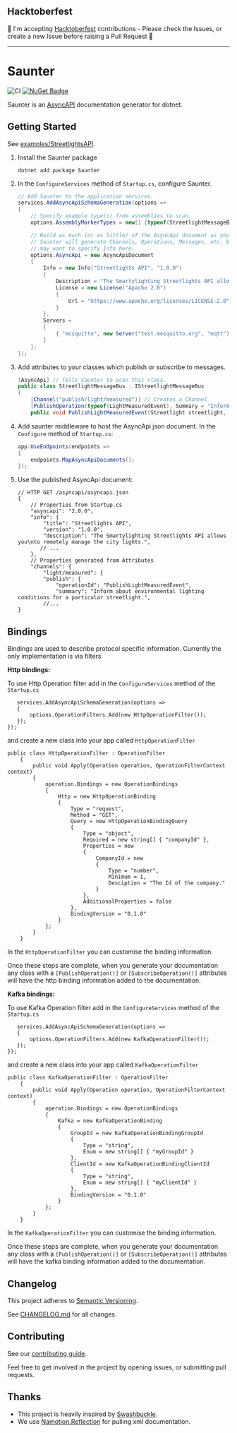 ## Hacktoberfest
🎃 I'm accepting [Hacktoberfest](https://hacktoberfest.digitalocean.com/) contributions - Please check the Issues, or create a new Issue before raising a Pull Request 🎃

---

# Saunter

![CI](https://github.com/tehmantra/saunter/workflows/CI/badge.svg)
[![NuGet Badge](https://buildstats.info/nuget/saunter?includePreReleases=true)](https://www.nuget.org/packages/Saunter/)


Saunter is an [AsyncAPI](https://github.com/asyncapi/asyncapi) documentation generator for dotnet.


## Getting Started

See [examples/StreetlightsAPI](examples/StreetlightsAPI).


1. Install the Saunter package

    ```
    dotnet add package Saunter
    ```

2. In the `ConfigureServices` method of `Startup.cs`, configure Saunter.

    ```csharp
    // Add Saunter to the application services. 
    services.AddAsyncApiSchemaGeneration(options =>
    {
        // Specify example type(s) from assemblies to scan.
        options.AssemblyMarkerTypes = new[] {typeof(StreetlightMessageBus)};

        // Build as much (or as little) of the AsyncApi document as you like.
        // Saunter will generate Channels, Operations, Messages, etc, but you
        // may want to specify Info here.
        options.AsyncApi = new AsyncApiDocument
        {
            Info = new Info("Streetlights API", "1.0.0")
            {
                Description = "The Smartylighting Streetlights API allows you\nto remotely manage the city lights.",
                License = new License("Apache 2.0")
                {
                    Url = "https://www.apache.org/licenses/LICENSE-2.0"
                }
            },
            Servers =
            {
                { "mosquitto", new Server("test.mosquitto.org", "mqtt") }
            }
        };
    });
    ```

3. Add attributes to your classes which publish or subscribe to messages.

    ```csharp
    [AsyncApi] // Tells Saunter to scan this class.
    public class StreetlightMessageBus : IStreetlightMessageBus
    {
        [Channel("publish/light/measured")] // Creates a Channel
        [PublishOperation(typeof(LightMeasuredEvent), Summary = "Inform about environmental lighting conditions for a particular streetlight.")] // A simple Publish operation.
        public void PublishLightMeasuredEvent(Streetlight streetlight, int lumens) {}
    ```

4. Add saunter middleware to host the AsyncApi json document. In the `Configure` method of `Startup.cs`:

    ```csharp
    app.UseEndpoints(endpoints =>
    {
        endpoints.MapAsyncApiDocuments();
    });
    ```

5. Use the published AsyncApi document:

    ```jsonc
    // HTTP GET /asyncapi/asyncapi.json
    {
        // Properties from Startup.cs
        "asyncapi": "2.0.0",
        "info": {
            "title": "Streetlights API",
            "version": "1.0.0",
            "description": "The Smartylighting Streetlights API allows you\nto remotely manage the city lights.",
           // ...
        },
        // Properties generated from Attributes
        "channels": {
            "light/measured": {
            "publish": {
                "operationId": "PublishLightMeasuredEvent",
                "summary": "Inform about environmental lighting conditions for a particular streetlight.",
            //...
    }
    ```

## Bindings
Bindings are used to describe protocol specific information. Currently the only implementation is via filters

**Http bindings:**
 
To use Http Operation filter add in the `ConfigureServices` method of the `Startup.cs`

 ``` 
    services.AddAsyncApiSchemaGeneration(options =>
    {
        options.OperationFilters.Add(new HttpOperationFilter());
    });
});
```

and create a new class into your app called `HttpOperationFilter` 

```
public class HttpOperationFilter : OperationFilter
    {
        public void Apply(Operation operation, OperationFilterContext context)
        {
            operation.Bindings = new OperationBindings
            {
                Http = new HttpOperationBinding
                {
                    Type = "request",
                    Method = "GET",
                    Query = new HttpOperationBindingQuery
                    {
                        Type = "object",
                        Required = new string[] { "companyId" },
                        Properties = new
                        {
                            CompanyId = new
                            {
                                Type = "number",
                                Minimum = 1,
                                Desciption = "The Id of the company."
                            }
                        },
                        AdditionalProperties = false
                    },
                    BindingVersion = "0.1.0"
                }
            };
        }
    }
```
In the `HttpOperationFilter` you can customise the binding information. 

Once these steps are complete, when you generate your documentation any class with a `[PublishOperation()]` or `[SubscribeOperation()]` attributes will have the http binding information added to the documentation.


**Kafka bindings:**
 
To use Kafka Operation filter add in the `ConfigureServices` method of the `Startup.cs`

 ``` 
    services.AddAsyncApiSchemaGeneration(options =>
    {
        options.OperationFilters.Add(new KafkaOperationFilter());
    });
});
```

and create a new class into your app called `KafkaOperationFilter` 

```
public class KafkaOperationFilter : OperationFilter
    {
        public void Apply(Operation operation, OperationFilterContext context)
        {
            operation.Bindings = new OperationBindings
            {
                Kafka = new KafkaOperationBinding
                {          
                    GroupId = new KafkaOperationBindingGroupId
                    {
                        Type = "string",
                        Enum = new string[] { "myGroupId" }     
                    },
                    ClientId = new KafkaOperationBindingClientId
                    {
                        Type = "string",
                        Enum = new string[] { "myClientId" }
                    },
                    BindingVersion = "0.1.0"
                }
            };
        }
    }
```
In the `KafkaOperationFilter` you can customise the binding information. 

Once these steps are complete, when you generate your documentation any class with a `[PublishOperation()]` or `[SubscribeOperation()]` attributes will have the kafka binding information added to the documentation.


## Changelog

This project adheres to [Semantic Versioning](http://semver.org/spec/v2.0.0.html).

See [CHANGELOG.md](./CHANGELOG.md) for all changes.


## Contributing

See our [contributing guide](./CONTRIBUTING.md).

Feel free to get involved in the project by opening issues, or submitting pull requests.

## Thanks

* This project is heavily inspired by [Swashbuckle](https://github.com/domaindrivendev/Swashbuckle.AspNetCore).
* We use [Namotion.Reflection](https://github.com/RicoSuter/Namotion.Reflection) for pulling xml documentation.

